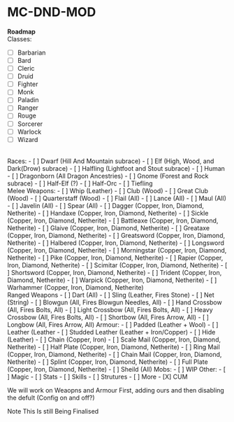 # MC-DND-MOD
**Roadmap**  
Classes:  
- [ ] Barbarian
- [ ] Bard
- [ ] Cleric
- [ ] Druid
- [ ] Fighter
- [ ] Monk
- [ ] Paladin
- [ ] Ranger
- [ ] Rouge
- [ ] Sorcerer
- [ ] Warlock
- [ ] Wizard
<br>
Races:
- [ ] Dwarf (Hill And Mountain subrace)
- [ ] Elf (High, Wood, and Dark(Drow) subrace)
- [ ] Halfling (Lightfoot and Stout subrace)
- [ ] Human
- [ ] Dragonborn (All Dragon Ancestries)
- [ ] Gnome (Forest and Rock subrace)
- [ ] Half-Elf (?)
- [ ] Half-Orc
- [ ] Tiefling
<br>
Melee Weapons:
- [ ] Whip (Leather)
- [ ] Club (Wood)
- [ ] Great Club (Wood)
- [ ] Quarterstaff (Wood)
- [ ] Flail (All)
- [ ] Lance (All)
- [ ] Maul (All)
- [ ] Javelin (All)
- [ ] Spear (All)
- [ ] Dagger (Copper, Iron, Diamond, Netherite)
- [ ] Handaxe (Copper, Iron, Diamond, Netherite)
- [ ] Sickle (Copper, Iron, Diamond, Netherite)
- [ ] Battleaxe (Copper, Iron, Diamond, Netherite)
- [ ] Glaive (Copper, Iron, Diamond, Netherite)
- [ ] Greataxe (Copper, Iron, Diamond, Netherite)
- [ ] Greatsword (Copper, Iron, Diamond, Netherite)
- [ ] Halbered (Copper, Iron, Diamond, Netherite)
- [ ] Longsword (Copper, Iron, Diamond, Netherite)
- [ ] Morningstar (Copper, Iron, Diamond, Netherite)
- [ ] Pike (Copper, Iron, Diamond, Netherite)
- [ ] Rapier (Copper, Iron, Diamond, Netherite)
- [ ] Scimitar (Copper, Iron, Diamond, Netherite)
- [ ] Shortsword (Copper, Iron, Diamond, Netherite)
- [ ] Trident (Copper, Iron, Diamond, Netherite)
- [ ] Warpick (Copper, Iron, Diamond, Netherite)
- [ ] Warhammer (Copper, Iron, Diamond, Netherite)
<br>
Ranged Weapons
- [ ] Dart (All)
- [ ] Sling (Leather, Fires Stone)
- [ ] Net (String)
- [ ] Blowgun (All, Fires Blowgun Needles, All)
- [ ] Hand Crossbow (All, Fires Bolts, All)
- [ ] Light Crossbow (All, Fires Bolts, All)
- [ ] Heavy Crossbow (All, Fires Bolts, All)
- [ ] Shortbow (All, Fires Arrow, All)
- [ ] Longbow (All, Fires Arrow, All)
Armour:
- [ ] Padded (Leather + Wool)
- [ ] Leather (Leather
- [ ] Studded Leather (Leather + Iron/Copper)
- [ ] Hide (Leather)
- [ ] Chain (Copper, Iron)
- [ ] Scale Mail (Copper, Iron, Diamond, Netherite)
- [ ] Half Plate (Copper, Iron, Diamond, Netherite)
- [ ] Ring Mail (Copper, Iron, Diamond, Netherite)
- [ ] Chain Mail (Copper, Iron, Diamond, Netherite)
- [ ] Splint (Copper, Iron, Diamond, Netherite)
- [ ] Full Plate (Copper, Iron, Diamond, Netherite) 
- [ ] Sheild (All)
Mobs:  
- [ ] WIP  
Other:
- [ ] Magic
- [ ] Stats
- [ ] Skills
- [ ] Strutures
- [ ] More
- [X] CUM

We will work on Weaopns and Armour First, adding ours and then disabling the defult (Config on and off?)


Note This Is still Being Finalised
